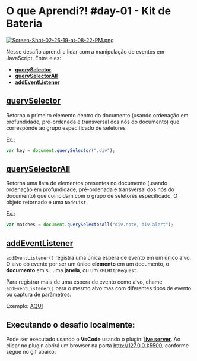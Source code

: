 # O que Aprendi?! #day-01 - Kit de Bateria

[![Screen-Shot-02-26-19-at-08-22-PM.png](https://i.postimg.cc/sX7Ndqpv/Screen-Shot-02-26-19-at-08-22-PM.png)](https://postimg.cc/4745p82g)

Nesse desafio aprendi a lidar com a manipulação de eventos em JavaScript. Entre eles:

- **[querySelector](#querySelector)**
- **[querySelectorAll](#querySelectorAll)**
- **[addEventListener](#addEventListener)**

## [querySelector](https://developer.mozilla.org/pt-BR/docs/Web/API/Document/querySelector)

Retorna o primeiro elemento dentro do documento (usando ordenação em profundidade, pré-ordenada e transversal dos nós do documento) que corresponde ao grupo especificado de seletores

Ex.: 

```javascript
var key = document.querySelector(".div");
```

## [querySelectorAll](https://developer.mozilla.org/pt-BR/docs/Web/API/Document/querySelectorAll)

Retorna uma lista de elementos presentes no documento (usando ordenação em profundidade, pré-ordenada e transversal dos nós do documento) que coincidam com o grupo de seletores especificado. O objeto retornado é uma `NodeList`.

Ex.:

```javascript
var matches = document.querySelectorAll("div.note, div.alert");
```

## [addEventListener](https://developer.mozilla.org/pt-BR/docs/Web/API/Element/addEventListener)

`addEventListener()` registra uma única espera de evento em um único alvo. O alvo do evento por ser um único **elemento** em um documento, o **documento** em si, uma **janela**, ou um `XMLHttpRequest`.

Para registrar mais de uma espera de evento como alvo, chame `addEventListener()` para o mesmo alvo mas com diferentes tipos de evento ou captura de parâmetros.

Exemplo: [AQUI](https://jsfiddle.net/madBYK/UumUP)

## Executando o desafio localmente:

Pode ser executado usando o **VsCode** usando o plugin: **[live server](https://marketplace.visualstudio.com/items?itemName=ritwickdey.LiveServer)**. Ao clicar no plugin abrirá um browser na porta http://127.0.0.1:5500, conforme segue no gif abaixo:








